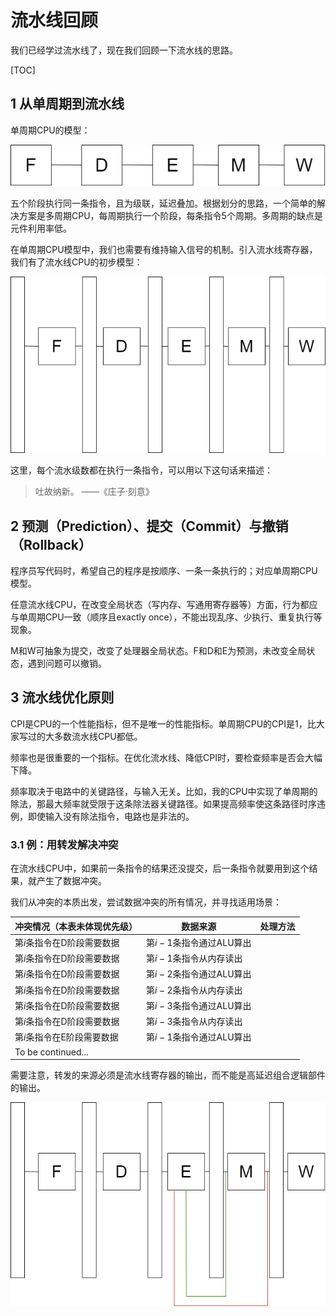 # 流水线回顾

我们已经学过流水线了，现在我们回顾一下流水线的思路。

[TOC]

## 1 从单周期到流水线

单周期CPU的模型：

![single](./single.png)

五个阶段执行同一条指令，且为级联，延迟叠加。根据划分的思路，一个简单的解决方案是多周期CPU，每周期执行一个阶段，每条指令5个周期。多周期的缺点是元件利用率低。

在单周期CPU模型中，我们也需要有维持输入信号的机制。引入流水线寄存器，我们有了流水线CPU的初步模型：

![pipeline](./pipeline.png)

这里，每个流水级数都在执行一条指令，可以用以下这句话来描述：

> 吐故纳新。	——《庄子·刻意》

## 2 预测（Prediction）、提交（Commit）与撤销（Rollback）

程序员写代码时，希望自己的程序是按顺序、一条一条执行的；对应单周期CPU模型。

任意流水线CPU，在改变全局状态（写内存、写通用寄存器等）方面，行为都应与单周期CPU一致（顺序且exactly once），不能出现乱序、少执行、重复执行等现象。

M和W可抽象为提交，改变了处理器全局状态。F和D和E为预测，未改变全局状态，遇到问题可以撤销。

## 3 流水线优化原则

CPI是CPU的一个性能指标，但不是唯一的性能指标。单周期CPU的CPI是1，比大家写过的大多数流水线CPU都低。

频率也是很重要的一个指标。在优化流水线、降低CPI时，要检查频率是否会大幅下降。

频率取决于电路中的关键路径，与输入无关。比如，我的CPU中实现了单周期的除法，那最大频率就受限于这条除法器关键路径。如果提高频率使这条路径时序违例，即使输入没有除法指令，电路也是非法的。

### 3.1 例：用转发解决冲突

在流水线CPU中，如果前一条指令的结果还没提交，后一条指令就要用到这个结果，就产生了数据冲突。

我们从冲突的本质出发，尝试数据冲突的所有情况，并寻找适用场景：

| 冲突情况（本表未体现优先级） | 数据来源                 | 处理方法 |
| ---------------------------- | ------------------------ | -------- |
| 第$i$条指令在D阶段需要数据   | 第$i-1$条指令通过ALU算出 |          |
| 第$i$条指令在D阶段需要数据   | 第$i-1$条指令从内存读出  |          |
| 第$i$条指令在D阶段需要数据   | 第$i-2$条指令通过ALU算出 |          |
| 第$i$条指令在D阶段需要数据   | 第$i-2$条指令从内存读出  |          |
| 第$i$条指令在D阶段需要数据   | 第$i-3$条指令通过ALU算出 |          |
| 第$i$条指令在D阶段需要数据   | 第$i-3$条指令从内存读出  |          |
| 第$i$条指令在E阶段需要数据   | 第$i-1$条指令通过ALU算出 |          |
| To be continued...           |                          |          |

需要注意，转发的来源必须是流水线寄存器的输出，而不能是高延迟组合逻辑部件的输出。

![forward](./forward.png)

